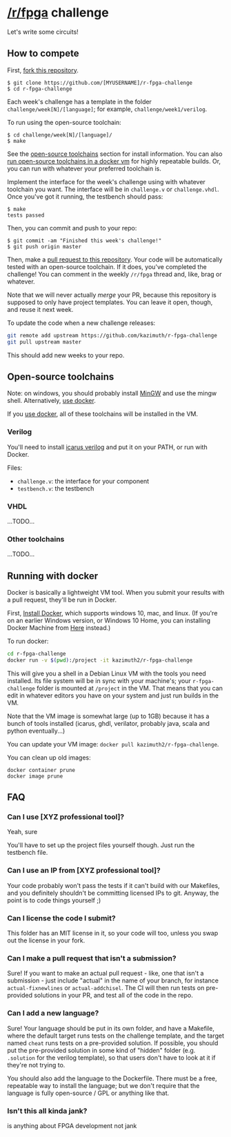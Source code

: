 # [/r/fpga](https://reddit.com/r/fpga) challenge

Let's write some circuits!

## How to compete
First, [fork this repository](https://help.github.com/articles/fork-a-repo/).

```
$ git clone https://github.com/[MYUSERNAME]/r-fpga-challenge
$ cd r-fpga-challenge
```

Each week's challenge has a template in the folder `challenge/week[N]/[language]`; for example, `challenge/week1/verilog`.

To run using the open-source toolchain:
```
$ cd challenge/week[N]/[language]/
$ make
```
See the [open-source toolchains](#open-source-toolchains) section for install information.
You can also [run open-source toolchains in a docker vm](#running-with-docker) for highly repeatable builds.
Or, you can run with whatever your preferred toolchain is.

Implement the interface for the week's challenge using with whatever toolchain you want. The interface will be in `challenge.v` or `challenge.vhdl`. Once you've got it running, the testbench should pass:

```
$ make
tests passed
```

Then, you can commit and push to your repo:

```
$ git commit -am "Finished this week's challenge!"
$ git push origin master
```

Then, make a [pull request to this repository](https://help.github.com/articles/about-pull-requests/). Your code will be automatically tested with an open-source toolchain. If it does, you've completed the challenge! You can comment in the weekly `/r/fpga` thread and, like, brag or whatever.

Note that we will never actually *merge* your PR, because this repository is supposed to only have project templates. You can leave it open, though, and reuse it next week.

To update the code when a new challenge releases:
```sh
git remote add upstream https://github.com/kazimuth/r-fpga-challenge
git pull upstream master
```
This should add new weeks to your repo.

## Open-source toolchains
Note: on windows, you should probably install [MinGW](http://www.mingw.org/) and use the mingw shell. Alternatively, [use docker](#running-with-docker).

If you [use docker](#running-with-docker), all of these toolchains will be installed in the VM.

### Verilog
You'll need to install [icarus verilog](http://iverilog.wikia.com/wiki/Installation_Guide) and put it on your PATH, or run with Docker.

Files: 
- `challenge.v`: the interface for your component
- `testbench.v`: the testbench

### VHDL
...TODO...

### Other toolchains
...TODO...

## Running with docker
Docker is basically a lightweight VM tool. When you submit your results with a pull request, they'll be run in Docker.

First, [Install Docker](https://docs.docker.com/install/), which supports windows 10, mac, and linux. (If you're on an earlier Windows version, or Windows 10 Home, you can installing Docker Machine from [Here](https://docs.docker.com/toolbox/overview/) instead.)

To run docker:

```sh
cd r-fpga-challenge
docker run -v $(pwd):/project -it kazimuth2/r-fpga-challenge
```

This will give you a shell in a Debian Linux VM with the tools you need installed. Its file system will be in sync with your machine's; your `r-fpga-challenge` folder is mounted at `/project` in the VM. That means that you can edit in whatever editors you have on your system and just run builds in the VM.

Note that the VM image is somewhat large (up to 1GB) because it has a bunch of tools installed (icarus, ghdl, verilator, probably java, scala and python eventually...)

You can update your VM image: 
`docker pull kazimuth2/r-fpga-challenge`.

You can clean up old images:
```
docker container prune
docker image prune
```

## FAQ
### Can I use [XYZ professional tool]?
Yeah, sure

You'll have to set up the project files yourself though. Just run the testbench file.

### Can I use an IP from [XYZ professional tool]?
Your code probably won't pass the tests if it can't build with our Makefiles, and you definitely shouldn't be committing licensed IPs to git. Anyway, the point is to code things yourself ;)

### Can I license the code I submit?
This folder has an MIT license in it, so your code will too, unless you swap out the license in your fork.

### Can I make a pull request that isn't a submission?
Sure! If you want to make an actual pull request - like, one that isn't a submission - just include "actual" in the name of your branch, for instance `actual-fixnewlines` or `actual-addchisel`. The CI will then run tests on pre-provided solutions in your PR, and test all of the code in the repo.

### Can I add a new language?
Sure! Your language should be put in its own folder, and have a Makefile, where the default target runs tests on the challenge template, and the target named `cheat` runs tests on a pre-provided solution. If possible, you should put the pre-provided solution in some kind of "hidden" folder (e.g. `.solution` for the verilog template), so that users don't have to look at it if they're not trying to.

You should also add the language to the Dockerfile. There must be a free, repeatable way to install the language; but we don't require that the language is fully open-source / GPL or anything like that.

### Isn't this all kinda jank?
is anything about FPGA development not jank

